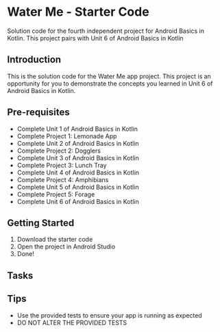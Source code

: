 Water Me - Starter Code
==================================

Solution code for the fourth independent project for Android Basics in Kotlin. This project pairs
with Unit 6 of Android Basics in Kotlin

Introduction
------------

This is the solution code for the Water Me app project. This project is an opportunity for you to
demonstrate the concepts you learned in Unit 6 of Android Basics in Kotlin.

Pre-requisites
--------------

- Complete Unit 1 of Android Basics in Kotlin
- Complete Project 1: Lemonade App
- Complete Unit 2 of Android Basics in Kotlin
- Complete Project 2: Dogglers
- Complete Unit 3 of Android Basics in Kotlin
- Complete Project 3: Lunch Tray
- Complete Unit 4 of Android Basics in Kotlin
- Complete Project 4: Amphibians
- Complete Unit 5 of Android Basics in Kotlin
- Complete Project 5: Forage
- Complete Unit 6 of Android Basics in Kotlin

Getting Started
---------------

1. Download the starter code
2. Open the project in Android Studio
3. Done!


Tasks
---------------

Tips
----

- Use the provided tests to ensure your app is running as expected
- DO NOT ALTER THE PROVIDED TESTS
